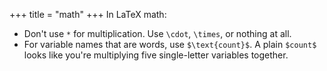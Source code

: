 +++
title = "math"
+++
In LaTeX math:

- Don't use `*` for multiplication. Use `\cdot`, `\times`, or nothing at all.
- For variable names that are words, use `$\text{count}$`.
  A plain `$count$` looks like you're multiplying five single-letter variables together.
